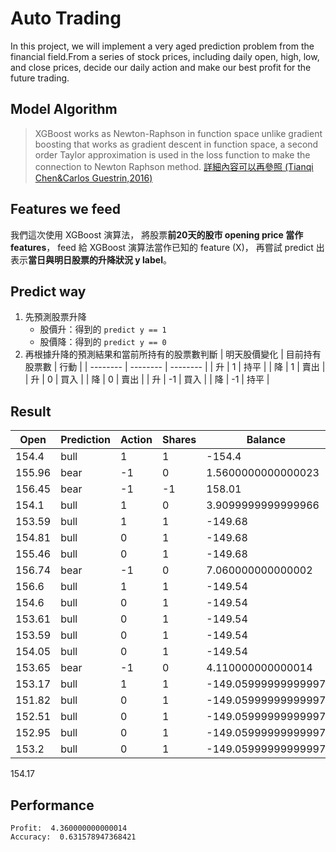 # Auto Trading
In this project, we will implement a very aged prediction problem from the financial field.From a series of stock prices, including daily open, high, low, and close prices, decide our daily action and make our best profit for the future trading.
## Model Algorithm
>XGBoost works as Newton-Raphson in function space unlike gradient boosting that works as gradient descent in function space, a second order Taylor approximation is used in the loss function to make the connection to Newton Raphson method. [詳細內容可以再參照 (Tianqi Chen&Carlos Guestrin,2016)](https://arxiv.org/pdf/1603.02754.pdf)

## Features we feed
我們這次使用 XGBoost 演算法，
將股票**前20天的股市 opening price 當作 features**，
feed 給 XGBoost 演算法當作已知的 feature (X)，
再嘗試 predict 出 表示**當日與明日股票的升降狀況 y label**。
## Predict way
1. 先預測股票升降
    - 股價升：得到的 `predict y == 1`
    - 股價降：得到的 `predict y == 0`
2. 再根據升降的預測結果和當前所持有的股票數判斷
    | 明天股價變化 | 目前持有股票數 | 行動 |
    | -------- | -------- | -------- |
    | 升     | 1     | 持平     |
    | 降     | 1     | 賣出     |
    | 升     | 0     | 買入     |
    | 降     | 0     | 賣出     |
    | 升     | -1     | 買入     |
    | 降     | -1     | 持平     |
## Result 

| Open | Prediction | Action | Shares | Balance    |
| ---- | ---------- | ------ | ------ | --- |
154.4 |bull| 1| 1| -154.4
155.96| bear| -1| 0| 1.5600000000000023
156.45| bear| -1| -1| 158.01
154.1| bull| 1| 0| 3.9099999999999966
153.59| bull| 1| 1| -149.68
154.81 |bull| 0| 1| -149.68
155.46| bull| 0| 1| -149.68
156.74| bear| -1| 0| 7.060000000000002
156.6| bull| 1| 1| -149.54
154.6| bull| 0| 1| -149.54
153.61| bull| 0| 1| -149.54
153.59|bull| 0| 1| -149.54
154.05| bull| 0| 1| -149.54
153.65| bear| -1| 0| 4.110000000000014
153.17| bull| 1| 1| -149.05999999999997
151.82| bull| 0| 1| -149.05999999999997
152.51| bull| 0| 1| -149.05999999999997
152.95| bull| 0| 1| -149.05999999999997
153.2| bull| 0| 1| -149.05999999999997
154.17
## Performance
```
Profit:  4.360000000000014
Accuracy:  0.631578947368421
```


